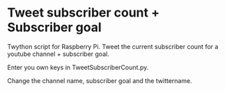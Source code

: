 # Tweet subscriber count + Subscriber goal
Twython script for Raspberry Pi. Tweet the current subscriber count for a youtube channel + subscriber goal. 

Enter you own keys in TweetSubscriberCount.py.

Change the channel name, subscriber goal and the twittername.

